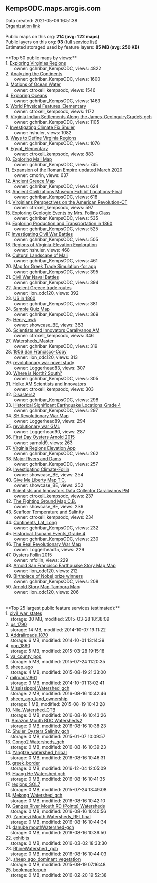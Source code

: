 <h2>KempsODC.maps.arcgis.com</h2> Data created: 2021-05-06 16:51:38 <br /><a target='new' href='https://KempsODC.maps.arcgis.com'>Organization link</a><br /><br />Public maps on this org: <b>214 (avg: 122 maps)</b><br />Public layers on this org: <b>93 </b>(<a target='new' href='https://services.arcgis.com/nFXg5SbskEHIHraQ/ArcGIS/rest/services'>full service list</a>)<br />Estimated storaged used by feature layers: <b>85 MB (avg: 250 KB)</b><br /><br />**Top 50 public maps by views:**<br />  1. <a target='new' href='https://www.arcgis.com/home/item.html?id=d9b5b684ae02499d902de9c7ad936f3e'>Exploring Virginias Regions</a> <br />  &nbsp;&nbsp;&nbsp;&nbsp; &nbsp;&nbsp;owner: gchribar_KempsODC, views: 4822<br />  2. <a target='new' href='https://www.arcgis.com/home/item.html?id=be0b6a2ee0ae4cc797df265ee8ef8e2a'>Analyzing the Continents</a> <br />  &nbsp;&nbsp;&nbsp;&nbsp; &nbsp;&nbsp;owner: gchribar_KempsODC, views: 1600<br />  3. <a target='new' href='https://www.arcgis.com/home/item.html?id=73158d89c55f43589db17eb9b85985ca'> Motions of Ocean Water</a> <br />  &nbsp;&nbsp;&nbsp;&nbsp; &nbsp;&nbsp;owner: ctroxell_kempsodc, views: 1546<br />  4. <a target='new' href='https://www.arcgis.com/home/item.html?id=2cd29b6b4cf649beb249c1e0499734ec'>Exploring Oceans</a> <br />  &nbsp;&nbsp;&nbsp;&nbsp; &nbsp;&nbsp;owner: gchribar_KempsODC, views: 1463<br />  5. <a target='new' href='https://www.arcgis.com/home/item.html?id=ab815bf14160488c8e9ee562be75509f'>World Physical Features_Elementary</a> <br />  &nbsp;&nbsp;&nbsp;&nbsp; &nbsp;&nbsp;owner: ctroxell_kempsodc, views: 1172<br />  6. <a target='new' href='https://www.arcgis.com/home/item.html?id=fe79e134c5d44b6790bb2625623e7848'>Virginia Indian Settlements Along the James-GeoInquiryGrade5-gch</a> <br />  &nbsp;&nbsp;&nbsp;&nbsp; &nbsp;&nbsp;owner: gchribar_KempsODC, views: 1105<br />  7. <a target='new' href='https://www.arcgis.com/home/item.html?id=964922748f3648559c9f8123a8646ce2'>Investigating Climate Fix Shuler</a> <br />  &nbsp;&nbsp;&nbsp;&nbsp; &nbsp;&nbsp;owner: hshuler, views: 1082<br />  8. <a target='new' href='https://www.arcgis.com/home/item.html?id=75224397f1df4782b89d791a3c6ca388'>Ways to Define Virginia Regions</a> <br />  &nbsp;&nbsp;&nbsp;&nbsp; &nbsp;&nbsp;owner: gchribar_KempsODC, views: 1076<br />  9. <a target='new' href='https://www.arcgis.com/home/item.html?id=3625afe1794049c6be5d712947f4f542'>Egypt_Elementary</a> <br />  &nbsp;&nbsp;&nbsp;&nbsp; &nbsp;&nbsp;owner: ctroxell_kempsodc, views: 883<br />  10. <a target='new' href='https://www.arcgis.com/home/item.html?id=7671910b9edd4589b39fa840161de321'>Exploring Mali Map</a> <br />  &nbsp;&nbsp;&nbsp;&nbsp; &nbsp;&nbsp;owner: gchribar_KempsODC, views: 745<br />  11. <a target='new' href='https://www.arcgis.com/home/item.html?id=f8f9b7c7fd5d4d268592c7fb6c8d2caf'>Expansion of the Roman Empire updated March 2020</a> <br />  &nbsp;&nbsp;&nbsp;&nbsp; &nbsp;&nbsp;owner: cmorin, views: 637<br />  12. <a target='new' href='https://www.arcgis.com/home/item.html?id=26d48c4fe70f438d95ef083fe40c92ae'>Ancient Greece Map</a> <br />  &nbsp;&nbsp;&nbsp;&nbsp; &nbsp;&nbsp;owner: gchribar_KempsODC, views: 624<br />  13. <a target='new' href='https://www.arcgis.com/home/item.html?id=7813c310cf084d699bc443062b89d739'>Ancient Civilizations Museum Exhibit Locations-Final</a> <br />  &nbsp;&nbsp;&nbsp;&nbsp; &nbsp;&nbsp;owner: gchribar_KempsODC, views: 618<br />  14. <a target='new' href='https://www.arcgis.com/home/item.html?id=f17f1184f15f4d76a0fa3d64761c0f1e'>Virginians Perspectives on the American Revolution-CT</a> <br />  &nbsp;&nbsp;&nbsp;&nbsp; &nbsp;&nbsp;owner: ctroxell_kempsodc, views: 597<br />  15. <a target='new' href='https://www.arcgis.com/home/item.html?id=56389518e32c433886714da685755023'>Exploring Geologic Events by Mrs. Follins Class</a> <br />  &nbsp;&nbsp;&nbsp;&nbsp; &nbsp;&nbsp;owner: gchribar_KempsODC, views: 535<br />  16. <a target='new' href='https://www.arcgis.com/home/item.html?id=287b61759bea434d8019c3293921e885'>Exploring Production and Transportation  in 1860</a> <br />  &nbsp;&nbsp;&nbsp;&nbsp; &nbsp;&nbsp;owner: gchribar_KempsODC, views: 525<br />  17. <a target='new' href='https://www.arcgis.com/home/item.html?id=bc5a181fb8614641aaa3ec3455d4714d'>Investigating Civil War Battles</a> <br />  &nbsp;&nbsp;&nbsp;&nbsp; &nbsp;&nbsp;owner: gchribar_KempsODC, views: 505<br />  18. <a target='new' href='https://www.arcgis.com/home/item.html?id=d6e229e2470c4f97be08ccf51c8ba3bf'>Regions of Virginia-Elevation Exploration</a> <br />  &nbsp;&nbsp;&nbsp;&nbsp; &nbsp;&nbsp;owner: hshuler, views: 468<br />  19. <a target='new' href='https://www.arcgis.com/home/item.html?id=fa385a007a28467eb08b3c3be1b33c5d'>Cultural Landscape of Mali</a> <br />  &nbsp;&nbsp;&nbsp;&nbsp; &nbsp;&nbsp;owner: gchribar_KempsODC, views: 461<br />  20. <a target='new' href='https://www.arcgis.com/home/item.html?id=4a665e1018f44af2a9444e8c23b5177d'>Map for Greek Trade Simulation-for app</a> <br />  &nbsp;&nbsp;&nbsp;&nbsp; &nbsp;&nbsp;owner: gchribar_KempsODC, views: 395<br />  21. <a target='new' href='https://www.arcgis.com/home/item.html?id=7cd93b11ce2646e3a3decf586cb0eec2'>Civil War Naval Battles</a> <br />  &nbsp;&nbsp;&nbsp;&nbsp; &nbsp;&nbsp;owner: gchribar_KempsODC, views: 394<br />  22. <a target='new' href='https://www.arcgis.com/home/item.html?id=daf2d79f09554960856ba8611852dea3'>Ancient Greece trade routes</a> <br />  &nbsp;&nbsp;&nbsp;&nbsp; &nbsp;&nbsp;owner: lion_odc120, views: 392<br />  23. <a target='new' href='https://www.arcgis.com/home/item.html?id=872bf7bb15264bfba2ae564b23568a14'>US in 1860</a> <br />  &nbsp;&nbsp;&nbsp;&nbsp; &nbsp;&nbsp;owner: gchribar_KempsODC, views: 381<br />  24. <a target='new' href='https://www.arcgis.com/home/item.html?id=32435a825e814440bda8272a9f4de190'>Sample Quiz Map</a> <br />  &nbsp;&nbsp;&nbsp;&nbsp; &nbsp;&nbsp;owner: gchribar_KempsODC, views: 369<br />  25. <a target='new' href='https://www.arcgis.com/home/item.html?id=d295b611d5ec4abc9d46436bf9d959cc'>Henry_nwk</a> <br />  &nbsp;&nbsp;&nbsp;&nbsp; &nbsp;&nbsp;owner: showcase_BE, views: 363<br />  26. <a target='new' href='https://www.arcgis.com/home/item.html?id=2fb17ea4daf14aa6917e67fd09680b33'>Scientists and Innovators Caralivanos AM</a> <br />  &nbsp;&nbsp;&nbsp;&nbsp; &nbsp;&nbsp;owner: ctroxell_kempsodc, views: 346<br />  27. <a target='new' href='https://www.arcgis.com/home/item.html?id=1d7e994d3d8e4920a3cddc83f6dfda73'>Watersheds_Master</a> <br />  &nbsp;&nbsp;&nbsp;&nbsp; &nbsp;&nbsp;owner: gchribar_KempsODC, views: 319<br />  28. <a target='new' href='https://www.arcgis.com/home/item.html?id=999ab000a1524dbbb1357ac1d634a024'>1906 San Francisco-Copy</a> <br />  &nbsp;&nbsp;&nbsp;&nbsp; &nbsp;&nbsp;owner: lion_odc120, views: 313<br />  29. <a target='new' href='https://www.arcgis.com/home/item.html?id=668aad88cf884c6f9f123766b774e737'>revolutionary war novel study</a> <br />  &nbsp;&nbsp;&nbsp;&nbsp; &nbsp;&nbsp;owner: Loggerhead83, views: 307<br />  30. <a target='new' href='https://www.arcgis.com/home/item.html?id=edd71ae90b414b46aa6011f78c68201a'>Where is North? South?</a> <br />  &nbsp;&nbsp;&nbsp;&nbsp; &nbsp;&nbsp;owner: gchribar_KempsODC, views: 305<br />  31. <a target='new' href='https://www.arcgis.com/home/item.html?id=41b807ea6c234af6822f3ae8e1f7df8c'>Helke AM Scientists and Innovators</a> <br />  &nbsp;&nbsp;&nbsp;&nbsp; &nbsp;&nbsp;owner: ctroxell_kempsodc, views: 303<br />  32. <a target='new' href='https://www.arcgis.com/home/item.html?id=af12d450699540a29d052950adade5a3'>Disasters2</a> <br />  &nbsp;&nbsp;&nbsp;&nbsp; &nbsp;&nbsp;owner: gchribar_KempsODC, views: 298<br />  33. <a target='new' href='https://www.arcgis.com/home/item.html?id=3361f8bda219463885b0de4ace72bce9'>Historical Significant Earthquake Locations_Grade 4</a> <br />  &nbsp;&nbsp;&nbsp;&nbsp; &nbsp;&nbsp;owner: gchribar_KempsODC, views: 297<br />  34. <a target='new' href='https://www.arcgis.com/home/item.html?id=68624010911f44f0ad7784f397e1e392'>SH Revolutionary War Map</a> <br />  &nbsp;&nbsp;&nbsp;&nbsp; &nbsp;&nbsp;owner: Loggerhead89, views: 294<br />  35. <a target='new' href='https://www.arcgis.com/home/item.html?id=036f565a32fc431a8baa1e002c8efbde'>revolutionary war GML</a> <br />  &nbsp;&nbsp;&nbsp;&nbsp; &nbsp;&nbsp;owner: Loggerhead90, views: 287<br />  36. <a target='new' href='https://www.arcgis.com/home/item.html?id=9df7514af8f34c26b3a8d385421be31d'>First Day Oysters Arnold 2015</a> <br />  &nbsp;&nbsp;&nbsp;&nbsp; &nbsp;&nbsp;owner: sarnold9, views: 263<br />  37. <a target='new' href='https://www.arcgis.com/home/item.html?id=785c25d598944eb7b08fffa957242359'>Virginia Regions Elevation App</a> <br />  &nbsp;&nbsp;&nbsp;&nbsp; &nbsp;&nbsp;owner: gchribar_KempsODC, views: 262<br />  38. <a target='new' href='https://www.arcgis.com/home/item.html?id=3b5d216c2d6949e08ae9e8b6009d4ace'>Major Rivers and Dams</a> <br />  &nbsp;&nbsp;&nbsp;&nbsp; &nbsp;&nbsp;owner: gchribar_KempsODC, views: 257<br />  39. <a target='new' href='https://www.arcgis.com/home/item.html?id=f2ecf5ea1dfd4b04b8b9e68dc03f3418'>Investigating Climate-Follin</a> <br />  &nbsp;&nbsp;&nbsp;&nbsp; &nbsp;&nbsp;owner: showcase_BE, views: 254<br />  40. <a target='new' href='https://www.arcgis.com/home/item.html?id=480b9907856440c3b0963f4912cc781e'>Give Me Liberty Map T.C.</a> <br />  &nbsp;&nbsp;&nbsp;&nbsp; &nbsp;&nbsp;owner: showcase_BE, views: 252<br />  41. <a target='new' href='https://www.arcgis.com/home/item.html?id=f0e39d72f515475895193171abf97c37'>Scientists and Innovators Data Collector Caralivanos PM</a> <br />  &nbsp;&nbsp;&nbsp;&nbsp; &nbsp;&nbsp;owner: ctroxell_kempsodc, views: 237<br />  42. <a target='new' href='https://www.arcgis.com/home/item.html?id=1e1bbc1097f54e36a7c1a0eb211a524b'>The Fighting Ground Map C.B.</a> <br />  &nbsp;&nbsp;&nbsp;&nbsp; &nbsp;&nbsp;owner: showcase_BE, views: 236<br />  43. <a target='new' href='https://www.arcgis.com/home/item.html?id=775bb8ab57c9405f846f3efb1d318fcc'>Seafloor Temperature and Salinity</a> <br />  &nbsp;&nbsp;&nbsp;&nbsp; &nbsp;&nbsp;owner: ctroxell_kempsodc, views: 234<br />  44. <a target='new' href='https://www.arcgis.com/home/item.html?id=89ba42b218c14c93aba240676458b3a7'>Continents_Lat_Long</a> <br />  &nbsp;&nbsp;&nbsp;&nbsp; &nbsp;&nbsp;owner: gchribar_KempsODC, views: 232<br />  45. <a target='new' href='https://www.arcgis.com/home/item.html?id=06c98c8596f84d80af196b08790daf25'>Historical Tsunami Events_Grade 4</a> <br />  &nbsp;&nbsp;&nbsp;&nbsp; &nbsp;&nbsp;owner: gchribar_KempsODC, views: 230<br />  46. <a target='new' href='https://www.arcgis.com/home/item.html?id=a3bf6153f9a04f63a9cba5da76a2e874'>The Real Revolutionary War Map</a> <br />  &nbsp;&nbsp;&nbsp;&nbsp; &nbsp;&nbsp;owner: Loggerhead15, views: 229<br />  47. <a target='new' href='https://www.arcgis.com/home/item.html?id=4759431af0b9402ba57345a18ed91e3b'>Oysters Follin 2015</a> <br />  &nbsp;&nbsp;&nbsp;&nbsp; &nbsp;&nbsp;owner: mfollin, views: 229<br />  48. <a target='new' href='https://www.arcgis.com/home/item.html?id=ab749e27329c46129e28c563fd2c5edf'>Arnold San Francisco Earthquake Story Map Map</a> <br />  &nbsp;&nbsp;&nbsp;&nbsp; &nbsp;&nbsp;owner: lion_odc120, views: 212<br />  49. <a target='new' href='https://www.arcgis.com/home/item.html?id=0cd964c7bd8a4a8588dd8fb7a10f8b4e'>Birthplace of Nobel prize winners</a> <br />  &nbsp;&nbsp;&nbsp;&nbsp; &nbsp;&nbsp;owner: gchribar_KempsODC, views: 208<br />  50. <a target='new' href='https://www.arcgis.com/home/item.html?id=2b26fcc373b64f4f82ec8f53231e1b5f'>Arnold Story Map Tambora Map</a> <br />  &nbsp;&nbsp;&nbsp;&nbsp; &nbsp;&nbsp;owner: lion_odc120, views: 206<br /><br /><br />**Top 25 largest public feature services (estimated):**<br /> 1. <a target='new' href='https://www.arcgis.com/home/item.html?id=bc9a9339d8694309ab69c35c2c7657d0'>civil_war_states</a><br /> &nbsp;&nbsp;&nbsp;&nbsp;storage: 30 MB, modified: 2015-03-28 18:38:09<br /> 2. <a target='new' href='https://www.arcgis.com/home/item.html?id=cc07073a062c42e1b155a841de9bbe49'>us_1790</a><br /> &nbsp;&nbsp;&nbsp;&nbsp;storage: 14 MB, modified: 2014-10-07 19:11:22<br /> 3. <a target='new' href='https://www.arcgis.com/home/item.html?id=8eaff7dee5624d7fbbca26a4d3d25f13'>Addrailroads_1870</a><br /> &nbsp;&nbsp;&nbsp;&nbsp;storage: 6 MB, modified: 2014-10-01 13:14:39<br /> 4. <a target='new' href='https://www.arcgis.com/home/item.html?id=9e47fffbe3e54432bae7d4f296befd59'>pop_1860</a><br /> &nbsp;&nbsp;&nbsp;&nbsp;storage: 5 MB, modified: 2015-03-28 19:15:18<br /> 5. <a target='new' href='https://www.arcgis.com/home/item.html?id=0142c9b4082e43808921e7d66d69348c'>va_county_pop</a><br /> &nbsp;&nbsp;&nbsp;&nbsp;storage: 5 MB, modified: 2015-07-24 11:20:35<br /> 6. <a target='new' href='https://www.arcgis.com/home/item.html?id=de73c10162654919ac8edd7f37cbe4a0'>sheep_ago</a><br /> &nbsp;&nbsp;&nbsp;&nbsp;storage: 4 MB, modified: 2015-08-19 21:33:00<br /> 7. <a target='new' href='https://www.arcgis.com/home/item.html?id=9d58b5bd2d0742c39cefaa6ac0f41cf6'>railroads1861</a><br /> &nbsp;&nbsp;&nbsp;&nbsp;storage: 3 MB, modified: 2014-10-01 13:02:41<br /> 8. <a target='new' href='https://www.arcgis.com/home/item.html?id=beab9a773d7d4de6aa5b606de9309489'>Mississipppi Watershed_gch</a><br /> &nbsp;&nbsp;&nbsp;&nbsp;storage: 2 MB, modified: 2016-08-16 10:42:46<br /> 9. <a target='new' href='https://www.arcgis.com/home/item.html?id=17a9a9e2594e42289c852ca9217ec908'>sheep_ago_land_ownership</a><br /> &nbsp;&nbsp;&nbsp;&nbsp;storage: 1 MB, modified: 2015-08-19 10:43:28<br /> 10. <a target='new' href='https://www.arcgis.com/home/item.html?id=51cdd77b49304db68be3c2bf209853ed'>Nile_Watershed_CTB</a><br /> &nbsp;&nbsp;&nbsp;&nbsp;storage: 0 MB, modified: 2016-08-16 10:43:26<br /> 11. <a target='new' href='https://www.arcgis.com/home/item.html?id=701dc089d3b94202975038776d9f3ccc'>Amazon Mouth BDC  Watersheds2</a><br /> &nbsp;&nbsp;&nbsp;&nbsp;storage: 0 MB, modified: 2016-08-16 10:38:23<br /> 12. <a target='new' href='https://www.arcgis.com/home/item.html?id=b54f643792a943048b6364ad5691e946'>Shuler_Oysters Salinity_gch</a><br /> &nbsp;&nbsp;&nbsp;&nbsp;storage: 0 MB, modified: 2015-01-07 10:09:57<br /> 13. <a target='new' href='https://www.arcgis.com/home/item.html?id=eaabfc9cdeb541a79781d8e08e54018a'>Congo2  Watersheds_gch</a><br /> &nbsp;&nbsp;&nbsp;&nbsp;storage: 0 MB, modified: 2016-08-16 10:39:23<br /> 14. <a target='new' href='https://www.arcgis.com/home/item.html?id=5c884ee2407945d5933f2c961479eadb'>Yangtze_watershed_hribar</a><br /> &nbsp;&nbsp;&nbsp;&nbsp;storage: 0 MB, modified: 2016-08-16 10:46:31<br /> 15. <a target='new' href='https://www.arcgis.com/home/item.html?id=8e3a7367920b499984bf4ae099e17abf'>greek_border</a><br /> &nbsp;&nbsp;&nbsp;&nbsp;storage: 0 MB, modified: 2016-12-04 12:05:09<br /> 16. <a target='new' href='https://www.arcgis.com/home/item.html?id=15c6da7adc9e4c4f962294361436be07'>Huang He Watershed gch</a><br /> &nbsp;&nbsp;&nbsp;&nbsp;storage: 0 MB, modified: 2016-08-16 10:41:35<br /> 17. <a target='new' href='https://www.arcgis.com/home/item.html?id=759935ed2e2b434b94f61796ce55079e'>regions_SOL7</a><br /> &nbsp;&nbsp;&nbsp;&nbsp;storage: 0 MB, modified: 2015-07-24 13:49:08<br /> 18. <a target='new' href='https://www.arcgis.com/home/item.html?id=4df438dd7d224ed49dfe20beccf441f2'>Mekong Watershed_gch</a><br /> &nbsp;&nbsp;&nbsp;&nbsp;storage: 0 MB, modified: 2016-08-16 10:42:10<br /> 19. <a target='new' href='https://www.arcgis.com/home/item.html?id=a73600d280384f3980929a74591d17a2'>Ganges River Mouth RD (Points) Watersheds</a><br /> &nbsp;&nbsp;&nbsp;&nbsp;storage: 0 MB, modified: 2016-08-16 10:40:56<br /> 20. <a target='new' href='https://www.arcgis.com/home/item.html?id=af27da4276864f39938899af27524136'>Zambezi Mouth  Watersheds_RELfinal</a><br /> &nbsp;&nbsp;&nbsp;&nbsp;storage: 0 MB, modified: 2016-08-16 10:44:34<br /> 21. <a target='new' href='https://www.arcgis.com/home/item.html?id=0f99420d90bc4b4a9a94ad7fe0d3ee03'>danube mouthWatershed-gch</a><br /> &nbsp;&nbsp;&nbsp;&nbsp;storage: 0 MB, modified: 2016-08-16 10:39:50<br /> 22. <a target='new' href='https://www.arcgis.com/home/item.html?id=e13c1579f8d243b9a0474adb797550df'>exhibits</a><br /> &nbsp;&nbsp;&nbsp;&nbsp;storage: 0 MB, modified: 2016-03-02 18:33:30<br /> 23. <a target='new' href='https://www.arcgis.com/home/item.html?id=b813feab064349ad9b1d4f8a12eb6468'>RhineWatershed _gch</a><br /> &nbsp;&nbsp;&nbsp;&nbsp;storage: 0 MB, modified: 2016-08-16 10:44:03<br /> 24. <a target='new' href='https://www.arcgis.com/home/item.html?id=3310e41c0b9c4e329f66a32972421fee'>sheep_ago_dominant_vegetation</a><br /> &nbsp;&nbsp;&nbsp;&nbsp;storage: 0 MB, modified: 2015-08-19 07:16:48<br /> 25. <a target='new' href='https://www.arcgis.com/home/item.html?id=fe4663e1a6fe4c08855e01eac50192be'>bookmapforpub</a><br /> &nbsp;&nbsp;&nbsp;&nbsp;storage: 0 MB, modified: 2016-02-20 19:52:38<br />